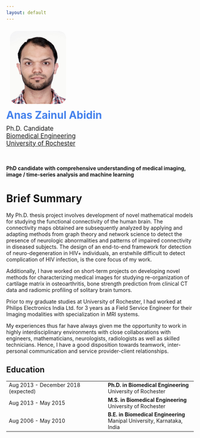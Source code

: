```yaml
---
layout: default
---
```


<div class="container">
  <div class="row">
    <div class="col-md-6 col-md-offset-1 vcenter idxHdr">
      <div class="col-md-2 vcenter idxHdr">
      <a href="/images/photo_Anas.jpg">
        <img src="/images/photo_Anas.jpg"
             style="border-radius: 20px; margin: 10px; max-width: 30%;"
             alt="Me."/>
      </a>
    </div>
      <div style='font-size: 2em; color: #4582ec; font-weight: bold; padding-bottom: 0.3em;'>Anas Zainul Abidin</div>
      <div style='font-size: 1.2em;'>
        Ph.D. Candidate
      </div>
      <div style='font-size: 1.2em'>
        <a href="http://www.hajim.rochester.edu/bme/">Biomedical Engineering</a>
      </div>
      <div style='font-size: 1.2em'>
        <a href="http://rochester.edu/">University of Rochester</a>
      </div>
      <br/>
      <div style="padding: 0.3em; display: inline-block; border-radius: 4px; font-size: 1.2em;">
        <a href="data/cv.pdf" target='_blank' style='text-decoration: none;'>
          <i class="fas fa-file-download fa-3x"></i>
        </a>
      </div>
  </div>


**PhD candidate with comprehensive understanding of medical imaging, image / time-series analysis and machine learning**

# Brief Summary

My Ph.D. thesis project involves development of novel mathematical models for studying the functional connectivity of the human brain. The connectivity maps obtained are subsequently analyzed by applying and adapting methods from graph theory and network science to detect the presence of neurologic abnormalities and patterns of impaired connectivity in diseased subjects. The design of an end-to-end framework for detection of neuro-degeneration in HIV+ individuals, an erstwhile difficult to detect complication of HIV infection, is the core focus of my work.

Additionally, I have worked on short-term projects on developing novel methods for characterizing medical images for studying re-organization of cartilage matrix in osteoarthritis, bone strength prediction from clinical CT data and radiomic profiling of solitary brain tumors. 

Prior to my graduate studies at University of Rochester, I had worked at Philips Electronics India Ltd. for 3 years as a Field Service Engineer for their Imaging modalities with specialization in MRI systems. 

My experiences thus far have always given me the opportunity to work in highly interdisciplinary environments with close collaborations with engineers, mathematicians, neurologists, radiologists as well as skilled technicians. Hence, I have a good disposition towards teamwork, inter-personal communication and service provider-client relationships. 


## <i class="fas fa-link"></i> Education

<table class="table table-hover">
  <tr>
    <td class="col-md-3">Aug 2013 - December 2018 (expected)</td>
    <td>
        <strong>Ph.D. in Biomedical Engineering</strong>
        <br>
      University of Rochester
    </td>
  </tr>
  <tr>
    <td class="col-md-3">Aug 2013 - May 2015</td>
    <td>
        <strong>M.S. in Biomedical Engineering</strong>
        <br>
      University of Rochester
    </td>
  </tr>
  <tr>
    <td class="col-md-3">Aug 2006 - May 2010</td>
    <td>
        <strong>B.E. in Biomedical Engineering</strong> 
        <br>
      Manipal University, Karnataka, India
    </td>
  </tr>
